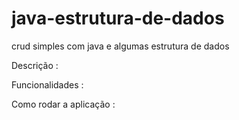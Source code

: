 # java-estrutura-de-dados
crud simples com java e algumas estrutura de dados


Descrição :


Funcionalidades :


Como rodar a aplicação :
